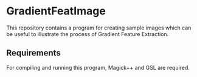 # GradientFeatImage
This repository contains a program for creating sample images which can be useful to illustrate the process of Gradient Feature Extraction.

## Requirements
For compiling and running this program, Magick++ and GSL are required.
